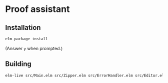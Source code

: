 Proof assistant
======

## Installation

```bash
elm-package install
```

(Answer `y` when prompted.)


## Building

```bash
elm-live src/Main.elm src/Zipper.elm src/ErrorHandler.elm src/Editor.elm src/Proof.elm --open --pushstate --output=elm.js
```
